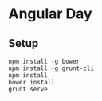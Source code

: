# Angular Day

## Setup

```
npm install -g bower
npm install -g grunt-cli
npm install
bower install
grunt serve
```
